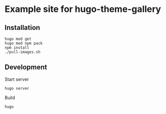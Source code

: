 # Example site for hugo-theme-gallery

## Installation

```
hugo mod get
hugo mod npm pack
npm install
./pull-images.sh
```
## Development
Start server
```
hugo server
```
Build
```
hugo
```